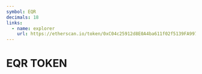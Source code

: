 ```yaml
---
symbol: EQR
decimals: 18
links:
  - name: explorer
    url: https://etherscan.io/token/0xC04c25912d8E0A4ba611f02f5139FA9972A3Bc35
---
```


# EQR TOKEN
